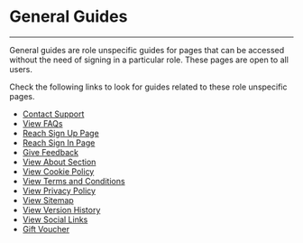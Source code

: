 # General Guides

---

General guides are role unspecific guides for pages that can be accessed without the need of signing in a particular role. These pages are open to all users.

Check the following links to look for guides related to these role unspecific pages.

- [Contact Support](./contact-us.md)
- [View FAQs](./view-faqs.md)
- [Reach Sign Up Page](./reach-sign-up-page.md)
- [Reach Sign In Page](./reach-sign-in-page.md)
- [Give Feedback](./give-feedback.md)
- [View About Section](./view-about-section.md)
- [View Cookie Policy](./view-cookie-policy.md)
- [View Terms and Conditions](./view-terms-and-conditions.md)
- [View Privacy Policy](./view-privacy-policy.md)
- [View Sitemap](./view-sitemap.md)
- [View Version History](./view-version-history.md)
- [View Social Links](./view-social-links.md)
- [Gift Voucher](./gift-voucher.md)


